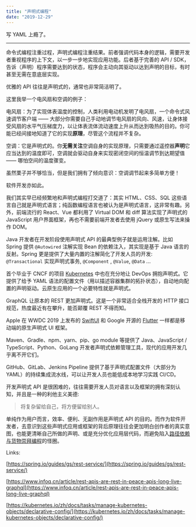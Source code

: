 ```yaml
---
title: "声明式编程"
date: "2019-12-29"
---
```


写 YAML 上瘾了。

---

命令式编程注重过程，声明式编程注重结果。前者强调代码本身的逻辑，需要开发者重视程序的上下文，以一步一步地实现应用功能。后者基于完善的 API / SDK，告诉（声明）程序需要达到的状态，程序会主动向其驱动以达到声明的目标，有时甚至无需在意底层实现。

优雅的 API 往往是声明式的，通常也非常简洁明了。

这里我举一个电风扇和空调的例子：

电风扇：为了实现体表温度的控制，人类利用电动机发明了电风扇，一个命令式风速调节客户端 —— 大部分你需要自己手动地调节电风扇的风向、风速，让身体接受风扇的水平气压梯度力，以让体表流体流动速度上升从而达到吸热的目的。你可能已经间接地知道了它的实现**原理**，尽管这个流程并不复杂。

空调：它是声明式的。你**无需关注**空调自身的实现原理，只需要通过遥控器**声明**它应当达到的温度即可，空调就会驱动自身来实现密闭空间的恒温调节到达期望值 —— 哪怕空间的温度骤变。

虽然栗子并不够恰当，但是我们拥有了倾向意识：空调调节起来多简单方便！

软件开发亦如此。

我们其实早已经频繁地和声明式编程打交道了：其实 HTML、CSS、SQL 这些语言自己就是声明式语言；纯函数编程语言也被认为是声明式语言，这非常有趣。另外，前端流行的 React、Vue 都利用了 Virtual DOM 和 diff 算法实现了声明式的 JavaScript 用户界面框架，再也不需要前端开发者去使用 jQuery 或原生写法来操作 DOM。

Java 开发者在开发阶段使用声明式 API 的最典型例子就是运用注解。比如 Spring 提供 `@Autowired` 注解实现 Bean 的依赖注入，其实现是基于 Java 语言的反射。Spring 更是提供了大量内置的注解简化了开发人员的开发: `@Transactional` 实现声明式事务, `@Component` , `@Value`, `@Data` ...

首个毕业于 CNCF 的项目 [Kubernetes](https://k8s.io) 中也在充分地让 DevOps 拥抱声明式。它提供了给予 YAML 语法的配置文件（用以描述容器集群的拓扑状态），自动地向配置的声明驱动。云原生应用的一个必要特性就是声明式。

GraphQL 让原本的 REST 更加声明式。这是一个非常适合全栈开发的 HTTP 接口规范，热度最近有在攀升，能否颠覆 REST 不得而知。

Apple 在 WWDC 2019 上发布的 [SwiftUI](https://developer.apple.com/cn/xcode/swiftui/) 和 Google 开源的 [Flutter](https://flutter.cn/docs/get-started/flutter-for/declarative) 一样都是移动端的原生声明式 UI 框架。

Maven、Gradle、npm、yarn、pip、go module 等提供了 Java、JavaScript / TypeScript、Python、GoLang 开发者声明式依赖管理工具，现代的应用开发几乎离不开它们。

GitHub、GitLab、Jenkins Pipeline 提供了基于声明式配置文件（大部分为 YAML）的持续集成流水线，可以让开发人员也能低成本地学习实践 CI/CD。

开发声明式 API 是很困难的，往往需要开发人员对语言以及框架的拥有深刻认知，并且是一种的利他主义美德:

> 将复杂留给自己，将方便留给别人。

单纯作为用户而言，效率、便利、无副作用是声明式 API 的目的。而作为软件开发者，去意识到这些声明式应用或框架的背后原理往往会更加明白创作者的真实意图，也能更清晰自己所做的声明、或是充分优化应用层代码，而避免陷入[路径依赖与货物崇拜编程](https://lawrenceli.me/blog/path-dependence-and-cargo-cult)的怪圈。

Links:

[https://spring.io/guides/gs/rest-service/](https://spring.io/guides/gs/rest-service/)

[https://www.infoq.cn/article/rest-apis-are-rest-in-peace-apis-long-live-graphql](https://www.infoq.cn/article/rest-apis-are-rest-in-peace-apis-long-live-graphql)

[https://kubernetes.io/zh/docs/tasks/manage-kubernetes-objects/declarative-config/](https://kubernetes.io/zh/docs/tasks/manage-kubernetes-objects/declarative-config/)
